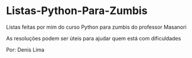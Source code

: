 # Listas-Python-Para-Zumbis
Listas feitas por mim do curso Python para zumbis do professor Masanori

As resoluções podem ser úteis para ajudar quem está com dificuldades

Por: Denis Lima
